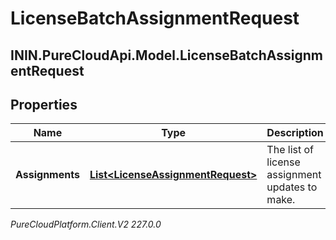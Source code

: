 # LicenseBatchAssignmentRequest

## ININ.PureCloudApi.Model.LicenseBatchAssignmentRequest

## Properties

|Name | Type | Description | Notes|
|------------ | ------------- | ------------- | -------------|
| **Assignments** | [**List&lt;LicenseAssignmentRequest&gt;**](LicenseAssignmentRequest) | The list of license assignment updates to make. | |



_PureCloudPlatform.Client.V2 227.0.0_
